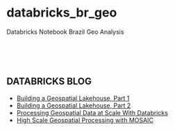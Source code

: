 # databricks_br_geo
Databricks Notebook Brazil Geo Analysis

<BR>
<BR>
<BR>


## DATABRICKS BLOG

* [Building a Geospatial Lakehouse, Part 1](https://www.databricks.com/blog/2021/12/17/building-a-geospatial-lakehouse-part-1.html)
* [Building a Geospatial Lakehouse, Part 2](https://www.databricks.com/blog/2022/03/28/building-a-geospatial-lakehouse-part-2.html)
* [Processing Geospatial Data at Scale With Databricks](https://www.databricks.com/blog/2019/12/05/processing-geospatial-data-at-scale-with-databricks.html)
* [High Scale Geospatial Processing with MOSAIC](https://www.databricks.com/blog/2022/05/02/high-scale-geospatial-processing-with-mosaic.html)




